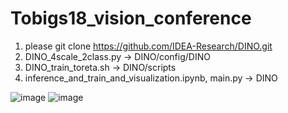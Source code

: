 # Tobigs18_vision_conference

1. please git clone https://github.com/IDEA-Research/DINO.git
2. DINO_4scale_2class.py -> DINO/config/DINO
3. DINO_train_toreta.sh -> DINO/scripts
4. inference_and_train_and_visualization.ipynb, main.py -> DINO

![image](https://github.com/nayun12/Tobigs18_vision_conference/assets/55127177/0d798d61-62ef-4d66-9804-fc15dfd1b58c)
![image](https://github.com/nayun12/Tobigs18_vision_conference/assets/55127177/5a63b77a-b87d-448f-a184-dd6a1fc25bba)


